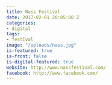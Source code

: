 ```yaml
---
title: Nass Festival
date: 2017-02-01 20:05:00 Z
categories:
- digital
tags:
- festival
image: "/uploads/nass.jpg"
is-featured: true
is-front: false
is-digital-featured: true
website: http://www.nassfestival.com/
facebook: http://www.facebook.com/
---
```


